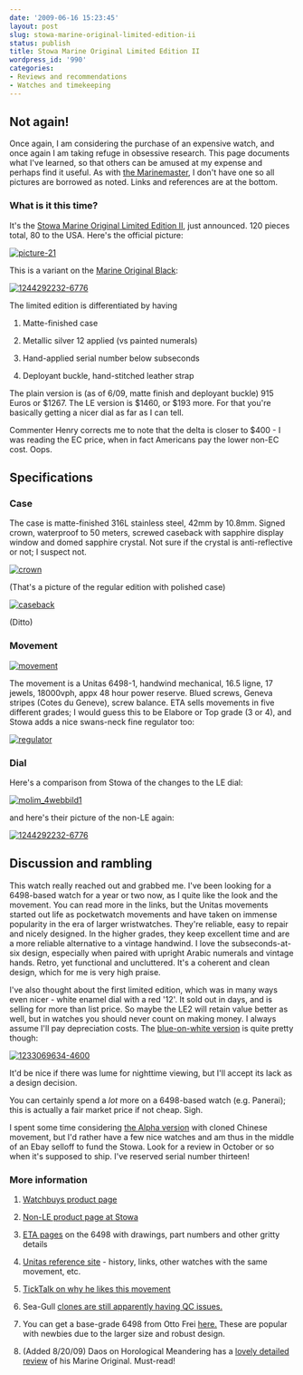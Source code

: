```yaml
---
date: '2009-06-16 15:23:45'
layout: post
slug: stowa-marine-original-limited-edition-ii
status: publish
title: Stowa Marine Original Limited Edition II
wordpress_id: '990'
categories:
- Reviews and recommendations
- Watches and timekeeping
---
```


## Not again!


Once again, I am considering the purchase of an expensive watch, and once again I am taking refuge in obsessive research. This page documents what I've learned, so that others can be amused at my expense and perhaps find it useful. As with [the Marinemaster](http://fnord.phfactor.net/2006/12/26/the-seiko-marinemaster-page/), I don't have one so all pictures are borrowed as noted. Links and references are at the bottom.


### What is it this time?


It's the [Stowa Marine Original Limited Edition II](http://www.watchbuys.com/store/pc/viewPrd.asp?idproduct=1379), just announced. 120 pieces total, 80 to the USA. Here's the official picture:

[![picture-21](http://fnord.phfactor.net/wp-content/uploads/2009/06/picture-21-406x600.png)](http://fnord.phfactor.net/wp-content/uploads/2009/06/picture-21.png)

This is a variant on the [Marine Original Black](http://stowa.de/shop/cgi-bin/lshop.cgi?action=showdetail&wkid=30026&ls=e&nc=1245192712-30317&rubnum=marine&artnum=marineoriginalarabischschwarz&file=&gesamt_zeilen=Tshowrub--marine):

[![1244292232-6776](http://fnord.phfactor.net/wp-content/uploads/2009/06/1244292232-6776-450x300.jpg)](http://fnord.phfactor.net/wp-content/uploads/2009/06/1244292232-6776.jpg)

The limited edition is differentiated by having



	
  1. Matte-finished case

	
  2. Metallic silver 12 applied (vs painted numerals)

	
  3. Hand-applied serial number below subseconds

	
  4. Deployant buckle, hand-stitched leather strap


The plain version is (as of 6/09, matte finish and deployant buckle) 915 Euros or $1267. The LE version is $1460, or $193 more. For that you're basically getting a nicer dial as far as I can tell.

Commenter Henry corrects me to note that the delta is closer to $400 - I was reading the EC price, when in fact Americans pay the lower non-EC cost. Oops.


## Specifications




### Case


The case is matte-finished 316L stainless steel, 42mm by 10.8mm. Signed crown, waterproof to 50 meters, screwed caseback with sapphire display window and domed sapphire crystal. Not sure if the crystal is anti-reflective or not; I suspect not.

[![crown](http://fnord.phfactor.net/wp-content/uploads/2009/06/crown.jpg)](http://fnord.phfactor.net/wp-content/uploads/2009/06/crown.jpg)

(That's a picture of the regular edition with polished case)

[![caseback](http://fnord.phfactor.net/wp-content/uploads/2009/06/caseback.jpg)](http://fnord.phfactor.net/wp-content/uploads/2009/06/caseback.jpg)

(Ditto)


### Movement


[![movement](http://fnord.phfactor.net/wp-content/uploads/2009/06/movement.jpg)](http://fnord.phfactor.net/wp-content/uploads/2009/06/movement.jpg)

The movement is a Unitas 6498-1, handwind mechanical, 16.5 ligne, 17 jewels, 18000vph, appx 48 hour power reserve. Blued screws, Geneva stripes (Cotes du Geneve), screw balance. ETA sells movements in five different grades; I would guess this to be Elabore or Top grade (3 or 4), and Stowa adds a nice swans-neck fine regulator too:

[![regulator](http://fnord.phfactor.net/wp-content/uploads/2009/06/regulator.jpg)](http://fnord.phfactor.net/wp-content/uploads/2009/06/regulator.jpg)


### Dial


Here's a comparison from Stowa of the changes to the LE dial:

[![molim_4webbild1](http://fnord.phfactor.net/wp-content/uploads/2009/06/molim_4webbild1-400x600.jpg)](http://fnord.phfactor.net/wp-content/uploads/2009/06/molim_4webbild1.jpg)

and here's their picture of the non-LE again:

[![1244292232-6776](http://fnord.phfactor.net/wp-content/uploads/2009/06/1244292232-6776-450x300.jpg)](http://fnord.phfactor.net/wp-content/uploads/2009/06/1244292232-6776.jpg)


## Discussion and rambling


This watch really reached out and grabbed me. I've been looking for a 6498-based watch for a year or two now, as I quite like the look and the movement. You can read more in the links, but the Unitas movements started out life as pocketwatch movements and have taken on immense popularity in the era of larger wristwatches. They're reliable, easy to repair and nicely designed. In the higher grades, they keep excellent time and are a more reliable alternative to a vintage handwind. I love the subseconds-at-six design, especially when paired with upright Arabic numerals and vintage hands. Retro, yet functional and uncluttered. It's a coherent and clean design, which for me is very high praise.

I've also thought about the first limited edition, which was in many ways even nicer - white enamel dial with a red '12'. It sold out in days, and is selling for more than list price. So maybe the LE2 will retain value better as well, but in watches you should never count on making money. I always assume I'll pay depreciation costs. The [blue-on-white version](http://stowa.de/shop/cgi-bin/lshop.cgi?action=showdetail&wkid=8879&ls=e&nc=1245259717-9021&rubnum=marine&artnum=marineoriginal&file=&gesamt_zeilen=Tshowrub--marine) is quite pretty though:

[![1233069634-4600](http://fnord.phfactor.net/wp-content/uploads/2009/06/1233069634-4600.jpg)](http://fnord.phfactor.net/wp-content/uploads/2009/06/1233069634-4600.jpg)

It'd be nice if there was lume for nighttime viewing, but I'll accept its lack as a design decision.

You can certainly spend a _lot_ more on a 6498-based watch (e.g. Panerai); this is actually a fair market price if not cheap. Sigh.

I spent some time considering [the Alpha version](http://www.mcbroom.biz/PMWF/Alpha-HW-Ti-Pilot.htm) with cloned Chinese movement, but I'd rather have a few nice watches and am thus in the middle of an Ebay selloff to fund the Stowa. Look for a review in October or so when it's supposed to ship. I've reserved serial number thirteen!


### More information





	
  1. [Watchbuys product page](http://www.watchbuys.com/store/pc/viewPrd.asp?idproduct=1379)

	
  2. [Non-LE product page at Stowa](http://stowa.de/shop/cgi-bin/lshop.cgi?action=showdetail&wkid=30026&ls=e&nc=1245192712-30317&rubnum=marine&artnum=marineoriginalarabischschwarz&file=&gesamt_zeilen=Tshowrub--marine)

	
  3. [ETA pages](https://secure.eta.ch/CSP/DesktopDefault.aspx?tabindex=3&tabid=28) on the 6498 with drawings, part numbers and other gritty details

	
  4. [Unitas reference site](http://www.unitas.netfirms.com/) - history, links, other watches with the same movement, etc.

	
  5. [TickTalk on why he likes this movement](http://watchmakingblog.com/2008/02/13/eta-6497-6498/)

	
  6. Sea-Gull [clones are still apparently having QC issues.](http://www.tz-uk.com/forum/viewtopic.php?f=1&t=79285&p=821050)

	
  7. You can get a base-grade 6498 from Otto Frei [here.](http://www.tztoolshop.com/FB_Catalog_Movements.html) These are popular with newbies due to the larger size and robust design.

	
  8. (Added 8/20/09) Daos on Horological Meandering has a [lovely detailed review](http://home.watchprosite.com/?show=forumpostf&fi=17&pi=3318746&ti=541401&s=0) of his Marine Original. Must-read!


